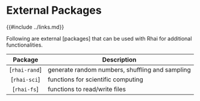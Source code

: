 External Packages
=================

{{#include ../links.md}}

Following are external [packages] that can be used with Rhai for additional functionalities.

|    Package    | Description                                     |
| :-----------: | ----------------------------------------------- |
| [`rhai-rand`] | generate random numbers, shuffling and sampling |
| [`rhai-sci`]  | functions for scientific computing              |
|  [`rhai-fs`]  | functions to read/write files                   |
